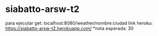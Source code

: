 # siabatto-arsw-t2

para ejecutar get: localhost:8080/weather/nombre:ciudad
link heroku: https://siabatto-arsw-t2.herokuapp.com/
*nota esperada: 30
